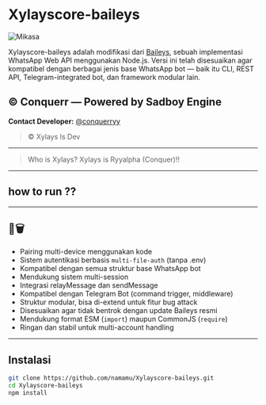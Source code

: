 # Xylayscore-baileys

![Mikasa](https://i.pinimg.com/originals/c1/ba/89/c1ba896b49b9008fcd28959c5c7c9200.jpg)

Xylayscore-baileys adalah modifikasi dari [Baileys](https://github.com/WhiskeySockets/Baileys), sebuah implementasi WhatsApp Web API menggunakan Node.js. Versi ini telah disesuaikan agar kompatibel dengan berbagai jenis base WhatsApp bot — baik itu CLI, REST API, Telegram-integrated bot, dan framework modular lain.

## © Conquerr — Powered by Sadboy Engine

**Contact Developer:** [@conquerryy](https://t.me/conquerryy)

> © Xylays Is Dev
---

> Who is Xylays? Xylays is Ryyalpha (Conquer)!!
---

## how to run ??

---

## 🔧🗑️
- Pairing multi-device menggunakan kode
- Sistem autentikasi berbasis `multi-file-auth` (tanpa .env)
- Kompatibel dengan semua struktur base WhatsApp bot
- Mendukung sistem multi-session
- Integrasi relayMessage dan sendMessage
- Kompatibel dengan Telegram Bot (command trigger, middleware)
- Struktur modular, bisa di-extend untuk fitur bug attack
- Disesuaikan agar tidak bentrok dengan update Baileys resmi
- Mendukung format ESM (`import`) maupun CommonJS (`require`)
- Ringan dan stabil untuk multi-account handling

---

## Instalasi

```bash
git clone https://github.com/namamu/Xylayscore-baileys.git
cd Xylayscore-baileys
npm install